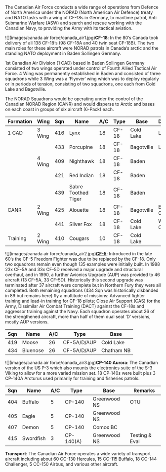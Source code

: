 The Canadian Air Force conducts a wide range of operations from Defence of North America under the NORAD (North American Air Defence) treaty and NATO tasks with a wing of CF-18s in Germany, to maritime patrol, Anti Submarine Warfare (ASW) and search and rescue working with the Canadian Navy, to providing the Army with its tactical aviation.

![](images/canada air force/canada_air1.jpg)**CF-18**: In the 80‘s Canada took delivery of all 138 CF-18‘s (98 CF-18A and 40 twin seat CF-18B). The two main roles for these aircraft were NORAD patrols in Canada‘s arctic and the standing NATO deployment in Baden Sollingen Germany.

1st Canadian Air Division (1 CAD) based in Baden Sollingen Germany consisted of two wings operated under control of Fourth Allied Tactical Air Force. 4 Wing was permanently established in Baden and consisted of three squadrons while 3 Wing was a ‘Flyover‘ wing which was to deploy regularly or in periods of tension, consisting of two squadrons, one each from Cold Lake and Bagotville.

The NORAD Squadrons would be operating under the control of the Canadian NORAD Region (CANR) and would disperse to Arctic and bases on each coast in groups of six aircraft (6-Pack) each.

| Formation | Wing   | Sqn | Name                | A/C | Type  | Base       | Deploy     | Remarks |
| --------- | ------ | --- | ------------------- | --- | ----- | ---------- | ---------- | ------- |
| 1 CAD     | 3 Wing | 416 | Lynx                | 18  | CF-18 | Cold Lake  | Lahr       | 24 hrs  |
|           |        | 433 | Porcupine           | 18  | CF-18 | Bagotville | Lahr       | 18 hrs  |
|           | 4 Wing | 409 | Nighthawk           | 18  | CF-18 | Baden      |            |         |
|           |        | 421 | Red Indian          | 18  | CF-18 | Baden      |            |         |
|           |        | 439 | Sabre Toothed Tiger | 18  | CF-18 | Baden      |            |         |
| CANR      | 2 Wing | 425 | Alouette            | 18  | CF-18 | Bagotville | East Coast | 2 hrs   |
|           |        | 441 | Silver Fox          | 18  | CF-18 | Cold Lake  | West Coast | 2 hrs   |
| Training  | 2 Wing | 410 | Cougars             | 10  | CF-18 | Cold Lake  |            |         |

![](images/canada air force/canada_air2.jpg)**[CF-5](http://www.joebaugher.com/usaf_fighters/f5_21.html)**: Introduced in the late 60‘s the CF-5 Freedom Fighter was due to be replaced by the CF-18. Only two squadrons remain even though 135 examples were initially built. In 1988 23x CF-5A and 33x CF-5D received a major upgrade and structural overhaul, and in 1990, a further Avionics Upgrade (AUP) was provided to 46 aircraft (13 CF-5A, 33 CF-5D). Historically this second upgrade was terminated after 37 aircraft were complete but in Northern Fury they were all completed. Both remaining squadrons (434 Sqn was historically disbanded in 89 but remains here) fly a multitude of missions: Advanced fighter training and lead-in training for CF-18 pilots; Close Air Support (CAS) for the Army, Dissimilar Air Combat Training (DACT) against the CF-18s and aggressor training against the Navy. Each squadron operates about 26 of the strengthened aircraft, more than half of them dual seat ‘D‘ versions, mostly AUP versions.

| Sqn | Name     | A/C | Type        | Base       |
| --- | -------- | --- | ----------- | ---------- |
| 419 | Moose    | 26  | CF-5A/D/AUP | Cold Lake  |
| 434 | Bluenose | 26  | CF-5A/D/AUP | Chatham NB |

![](images/canada air force/canada_air3.jpg)**CP-140 Aurora**: The Canadian version of the US P-3 which also mounts the electronics suite of the S-3 Viking to allow for a more varied mission set. 18 CP-140s were built plus 3 CP-140A Arcturus used primarily for training and fisheries patrols.

| Sqn | Name      | A/C | Type      | Base         | Remarks        |
| --- | --------- | --- | --------- | ------------ | -------------- |
| 404 | Buffalo   | 5   | CP-140    | Greenwood NS | OTU            |
| 405 | Eagle     | 5   | CP-140    | Greenwood NS |                |
| 407 | Demon     | 5   | CP-140    | Comox BC     |                |
| 415 | Swordfish | 3   | CP-140(A) | Greenwood NS | Testing & Eval |

**Transport**: The Canadian Air Force operates a wide variety of transport aircraft including about 60 CC-130 Hercules, 15 CC-115 Buffalo, 18 CC-144 Challenger, 5 CC-150 Airbus, and various other aircraft.
